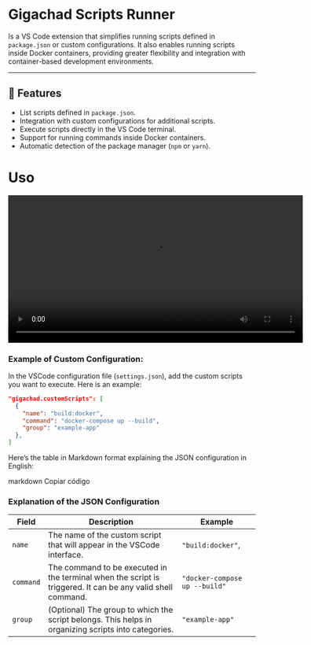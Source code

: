 # Gigachad Scripts Runner

Is a VS Code extension that simplifies running scripts defined in `package.json` or custom configurations. It also enables running scripts inside Docker containers, providing greater flexibility and integration with container-based development environments.

---

## 🚀 **Features**

- List scripts defined in `package.json`.
- Integration with custom configurations for additional scripts.
- Execute scripts directly in the VS Code terminal.
- Support for running commands inside Docker containers.
- Automatic detection of the package manager (`npm` or `yarn`).

# Uso

<video controls width="600">
  <source src="./img/gigachad-example.webm" type="video/webm">
  Your browser does not support the video tag.
</video>

### Example of Custom Configuration:

In the VSCode configuration file (`settings.json`), add the custom scripts you want to execute. Here is an example:

```json
"gigachad.customScripts": [
  {
    "name": "build:docker",
    "command": "docker-compose up --build",
    "group": "example-app"
  },
]
```

Here’s the table in Markdown format explaining the JSON configuration in English:

markdown
Copiar código

### Explanation of the JSON Configuration

| Field     | Description                                                                                                 | Example                       |
| --------- | ----------------------------------------------------------------------------------------------------------- | ----------------------------- |
| `name`    | The name of the custom script that will appear in the VSCode interface.                                     | `"build:docker"`,             |
| `command` | The command to be executed in the terminal when the script is triggered. It can be any valid shell command. | `"docker-compose up --build"` |
| `group`   | (Optional) The group to which the script belongs. This helps in organizing scripts into categories.         | `"example-app"`               |
